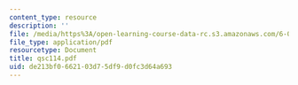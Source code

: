 ```yaml
---
content_type: resource
description: ''
file: /media/https%3A/open-learning-course-data-rc.s3.amazonaws.com/6-071j-introduction-to-electronics-signals-and-measurement-spring-2006/de213bf0662103d75df9d0fc3d64a693_qsc114.pdf
file_type: application/pdf
resourcetype: Document
title: qsc114.pdf
uid: de213bf0-6621-03d7-5df9-d0fc3d64a693
---
```


